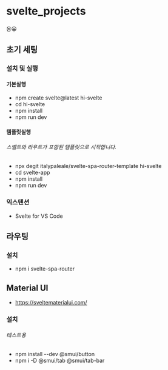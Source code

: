 # svelte_projects

옹😀

## 초기 세팅

### 설치 및 실행

#### 기본실행

- npm create svelte@latest hi-svelte
- cd hi-svelte
- npm install
- npm run dev

#### 템플릿실행

###### 스벨트와 라우트가 포함된 템플릿으로 시작합니다.

- npx degit italypaleale/svelte-spa-router-template hi-svelte
- cd svelte-app
- npm install
- npm run dev

### 익스텐션

- Svelte for VS Code

## 라우팅

### 설치

- npm i svelte-spa-router

## Material UI

- https://sveltematerialui.com/

### 설치

###### 테스트용

- npm install --dev @smui/button
- npm i -D @smui/tab @smui/tab-bar

